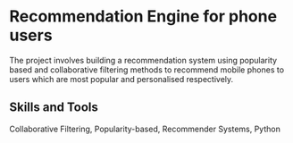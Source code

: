 # Recommendation Engine for phone users
The project involves building a recommendation system using popularity based and collaborative filtering methods to recommend mobile phones to users which are most popular and personalised respectively.

## Skills and Tools
Collaborative Filtering, Popularity-based, Recommender Systems, Python
